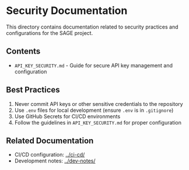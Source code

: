 # Security Documentation

This directory contains documentation related to security practices and configurations for the SAGE project.

## Contents

- `API_KEY_SECURITY.md` - Guide for secure API key management and configuration

## Best Practices

1. Never commit API keys or other sensitive credentials to the repository
2. Use `.env` files for local development (ensure `.env` is in `.gitignore`)
3. Use GitHub Secrets for CI/CD environments
4. Follow the guidelines in `API_KEY_SECURITY.md` for proper configuration

## Related Documentation

- CI/CD configuration: [../ci-cd/](../ci-cd/)
- Development notes: [../dev-notes/](../dev-notes/)
